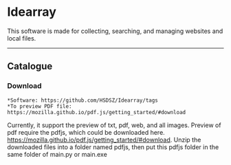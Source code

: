 # **Idearray**
This software is made for collecting, searching, and managing websites and local files.
****
## Catalogue
### Download
    *Software: https://github.com/HSDSZ/Idearray/tags
    *To preview PDF file:  https://mozilla.github.io/pdf.js/getting_started/#download

Currently, it support the preview of txt, pdf, web, and all images.
Preview of pdf require the pdfjs, which could be downloaded here. https://mozilla.github.io/pdf.js/getting_started/#download. Unzip the downloaded files into a folder named pdfjs, then put this pdfjs folder in the same folder of main.py or main.exe
